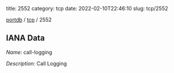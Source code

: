 title: 2552
category: tcp
date: 2022-02-10T22:46:10
slug: tcp/2552

[portdb](/) / [tcp](/category/tcp.html) / 2552


## IANA Data

_Name:_ call-logging

_Description:_ Call Logging

